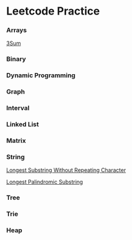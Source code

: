 # Leetcode Practice

### Arrays
[3Sum](solutions/3sum.md)

### Binary

### Dynamic Programming

### Graph

### Interval

### Linked List

### Matrix

### String
[Longest Substring Without Repeating Character](solutions/longest-substring-without-repeating-characters.md)

[Longest Palindromic Substring](solutions/longest-palindromic-substring.md)

### Tree

### Trie

### Heap